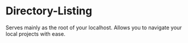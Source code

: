 # Directory-Listing

Serves mainly as the root of your localhost. Allows you to navigate your local projects with ease.
